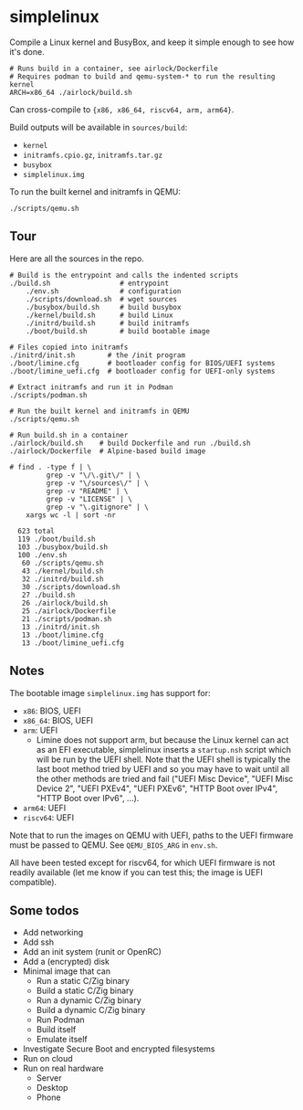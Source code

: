 # simplelinux

Compile a Linux kernel and BusyBox, and keep it simple enough to see how it's
done.

```
# Runs build in a container, see airlock/Dockerfile
# Requires podman to build and qemu-system-* to run the resulting kernel
ARCH=x86_64 ./airlock/build.sh
```

Can cross-compile to `{x86, x86_64, riscv64, arm, arm64}`.

Build outputs will be available in `sources/build`:
* `kernel`
* `initramfs.cpio.gz`, `initramfs.tar.gz`
* `busybox`
* `simplelinux.img`

To run the built kernel and initramfs in QEMU:

```
./scripts/qemu.sh
```

## Tour

Here are all the sources in the repo.

```
# Build is the entrypoint and calls the indented scripts
./build.sh                 # entrypoint
    ./env.sh               # configuration
    ./scripts/download.sh  # wget sources
    ./busybox/build.sh     # build busybox
    ./kernel/build.sh      # build Linux
    ./initrd/build.sh      # build initramfs
    ./boot/build.sh        # build bootable image

# Files copied into initramfs
./initrd/init.sh        # the /init program
./boot/limine.cfg       # bootloader config for BIOS/UEFI systems
./boot/limine_uefi.cfg  # bootloader config for UEFI-only systems

# Extract initramfs and run it in Podman
./scripts/podman.sh

# Run the built kernel and initramfs in QEMU
./scripts/qemu.sh

# Run build.sh in a container
./airlock/build.sh    # build Dockerfile and run ./build.sh
./airlock/Dockerfile  # Alpine-based build image
```

```
# find . -type f | \
         grep -v "\/\.git\/" | \
         grep -v "\/sources\/" | \
         grep -v "README" | \
         grep -v "LICENSE" | \
         grep -v "\.gitignore" | \
    xargs wc -l | sort -nr

  623 total
  119 ./boot/build.sh
  103 ./busybox/build.sh
  100 ./env.sh
   60 ./scripts/qemu.sh
   43 ./kernel/build.sh
   32 ./initrd/build.sh
   30 ./scripts/download.sh
   27 ./build.sh
   26 ./airlock/build.sh
   25 ./airlock/Dockerfile
   21 ./scripts/podman.sh
   13 ./initrd/init.sh
   13 ./boot/limine.cfg
   13 ./boot/limine_uefi.cfg
```

## Notes

The bootable image `simplelinux.img` has support for:
* `x86`: BIOS, UEFI
* `x86_64`: BIOS, UEFI
* `arm`: UEFI
  * Limine does not support arm, but because the Linux kernel can act as an
    EFI executable, simplelinux inserts a `startup.nsh` script which will be
    run by the UEFI shell. Note that the UEFI shell is typically the last boot
    method tried by UEFI and so you may have to wait until all the other methods
    are tried and fail ("UEFI Misc Device", "UEFI Misc Device 2", "UEFI PXEv4",
    "UEFI PXEv6", "HTTP Boot over IPv4", "HTTP Boot over IPv6", ...).
* `arm64`: UEFI
* `riscv64`: UEFI

Note that to run the images on QEMU with UEFI, paths to the UEFI firmware must
be passed to QEMU. See `QEMU_BIOS_ARG` in `env.sh`.

All have been tested except for riscv64, for which UEFI firmware is not readily
available (let me know if you can test this; the image is UEFI compatible).

## Some todos

* Add networking
* Add ssh
* Add an init system (runit or OpenRC)
* Add a (encrypted) disk
* Minimal image that can
  * Run a static C/Zig binary
  * Build a static C/Zig binary
  * Run a dynamic C/Zig binary
  * Build a dynamic C/Zig binary
  * Run Podman
  * Build itself
  * Emulate itself
* Investigate Secure Boot and encrypted filesystems
* Run on cloud
* Run on real hardware
  * Server
  * Desktop
  * Phone
